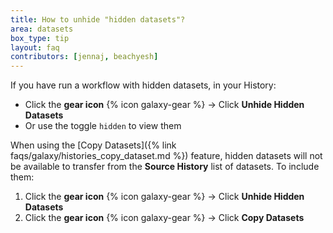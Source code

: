 ```yaml
---
title: How to unhide "hidden datasets"?
area: datasets
box_type: tip
layout: faq
contributors: [jennaj, beachyesh]
---
```


If you have run a workflow with hidden datasets, in your History:
- Click the **gear icon** {% icon galaxy-gear %} → Click **Unhide Hidden Datasets**
- Or use the toggle ``hidden`` to view them

When using the [Copy Datasets]({% link faqs/galaxy/histories_copy_dataset.md %}) feature, hidden datasets will not be available to transfer from the **Source History** list of datasets. To include them:
1. Click the **gear icon** {% icon galaxy-gear %} → Click **Unhide Hidden Datasets**
2. Click the **gear icon** {% icon galaxy-gear %} → Click **Copy Datasets** 
